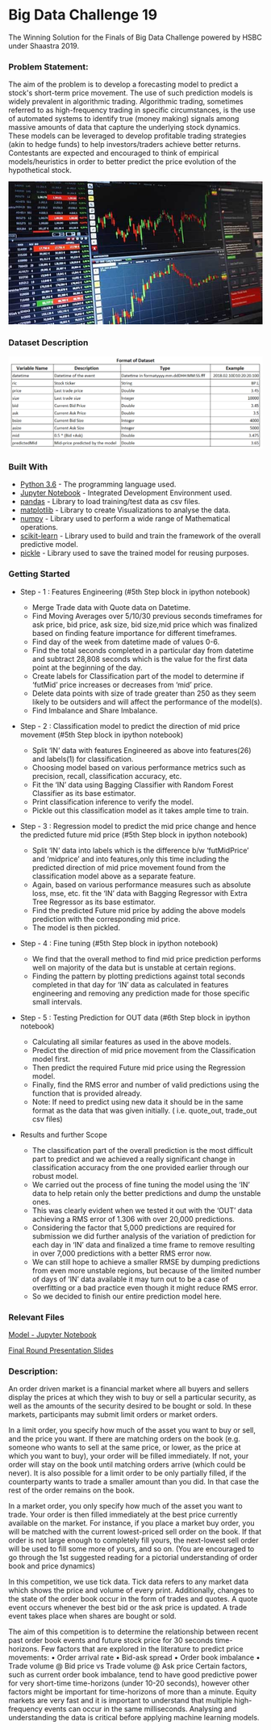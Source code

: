 # Big Data Challenge 19
The Winning Solution for the Finals of Big Data Challenge powered by HSBC under Shaastra 2019.

### Problem Statement:
The aim of the problem is to develop a forecasting model to predict a stock's short-term price
movement. The use of such prediction models is widely prevalent in algorithmic trading. Algorithmic
trading, sometimes referred to as high-frequency trading in specific circumstances, is the use of
automated systems to identify true (money making) signals among massive amounts of data that
capture the underlying stock dynamics. These models can be leveraged to develop profitable trading
strategies (akin to hedge funds) to help investors/traders achieve better returns. Contestants are
expected and encouraged to think of empirical models/heuristics in order to better predict the price
evolution of the hypothetical stock.

<p align="center">
  <img src="Images/Algo%20Trading.jpg">
</p>

### Dataset Description
<p align="center">
  <img src="Images/Dataset%20Format.png">
</p>

### Built With

* [Python 3.6](https://www.python.org/) - The programming language used.
* [Jupyter Notebook](https://jupyter.org/) - Integrated Development Environment used.
* [pandas](https://pandas.pydata.org/) - Library to load training/test data as csv files.
* [matplotlib](https://matplotlib.org/) - Library to create Visualizations to analyse the data.
* [numpy](https://numpy.org/) - Library used to perform a wide range of Mathematical operations.
* [scikit-learn](https://scikit-learn.org/stable/) - Library used to build and train the framework of the overall predictive model.
* [pickle](https://docs.python.org/3/library/pickle.html) - Library used to save the trained model for reusing purposes.

### Getting Started
* Step - 1 : Features Engineering (#5th Step block in ipython notebook)
  * Merge Trade data with Quote data on Datetime.
  * Find Moving Averages over 5/10/30 previous seconds timeframes for ask price, bid price, ask size,
bid size,mid price which was finalized based on finding feature importance for different timeframes.
  * Find day of the week from datetime made of values 0-6.
  * Find the total seconds completed in a particular day from datetime and subtract 28,808 seconds
which is the value for the first data point at the beginning of the day.
  * Create labels for Classification part of the model to determine if ‘futMid’ price increases or
decreases from ‘mid’ price.
  * Delete data points with size of trade greater than 250 as they seem likely to be outsiders and will
affect the performance of the model(s).
  * Find Imbalance and Share Imbalance.

* Step - 2 : Classification model to predict the direction of mid price movement (#5th Step block in ipython
notebook)
  * Split ‘IN’ data with features Engineered as above into features(26) and labels(1) for classification.
  * Choosing model based on various performance metrics such as precision, recall, classification
accuracy, etc.
  * Fit the ‘IN’ data using Bagging Classifier with Random Forest Classifier as its base estimator.
  * Print classification inference to verify the model.
  * Pickle out this classification model as it takes ample time to train.
  
* Step - 3 : Regression model to predict the mid price change and hence the predicted future mid price (#5th
Step block in ipython notebook)
  * Split ‘IN’ data into labels which is the difference b/w ‘futMidPrice’ and ‘midprice’ and into
features,only this time including the predicted direction of mid price movement found from the
classification model above as a separate feature.
  * Again, based on various performance measures such as absolute loss, mse, etc. fit the ‘IN’ data
with Bagging Regressor with Extra Tree Regressor as its base estimator.
  * Find the predicted Future mid price by adding the above models prediction with the corresponding
mid price.
  * The model is then pickled.
  
* Step - 4 : Fine tuning (#5th Step block in ipython notebook)
  * We find that the overall method to find mid price prediction performs well on majority of the data but
is unstable at certain regions.
  * Finding the pattern by plotting predictions against total seconds completed in that day for ‘IN’ data
as calculated in features engineering and removing any prediction made for those specific small
intervals.

* Step - 5 : Testing Prediction for OUT data (#6th Step block in ipython notebook)
  * Calculating all similar features as used in the above models.
  * Predict the direction of mid price movement from the Classification model first.
  * Then predict the required Future mid price using the Regression model.
  * Finally, find the RMS error and number of valid predictions using the function that is provided
already.
  * Note: If need to predict using new data it should be in the same format as the data that was given
initially. ( i.e. quote_out, trade_out csv files)

* Results and further Scope
  * The classification part of the overall prediction is the most difficult part to predict and we achieved a
really significant change in classification accuracy from the one provided earlier through our robust
model.
  * We carried out the process of fine tuning the model using the ‘IN’ data to help retain only the better
predictions and dump the unstable ones.
  * This was clearly evident when we tested it out with the ‘OUT’ data achieving a RMS error of 1.306
with over 20,000 predictions.
  * Considering the factor that 5,000 predictions are required for submission we did further analysis of
the variation of prediction for each day in ‘IN’ data and finalized a time frame to remove resulting in
over 7,000 predictions with a better RMS error now.
  * We can still hope to achieve a smaller RMSE by dumping predictions from even more unstable
regions, but because of the limited number of days of ‘IN’ data available it may turn out to be a case
of overfitting or a bad practice even though it might reduce RMS error.
  * So we decided to finish our entire prediction model here.
  
### Relevant Files
[Model - Jupyter Notebook](Model.ipynb)

[Final Round Presentation Slides](Big%20Data%20Challenge%202019%20Presentation.pdf)

### Description:
An order driven market is a financial market where all buyers and sellers display the prices at
which they wish to buy or sell a particular security, as well as the amounts of the security desired
to be bought or sold. In these markets, participants may submit limit orders or market orders.

In a limit order, you specify how much of the asset you want to buy or sell, and the price you
want. If there are matching orders on the book (e.g. someone who wants to sell at the same
price, or lower, as the price at which you want to buy), your order will be filled immediately. If not,
your order will stay on the book until matching orders arrive (which could be never). It is also
possible for a limit order to be only partially filled, if the counterparty wants to trade a smaller
amount than you did. In that case the rest of the order remains on the book.

In a market order, you only specify how much of the asset you want to trade. Your order is then
filled immediately at the best price currently available on the market. For instance, if you place a
market buy order, you will be matched with the current lowest-priced sell order on the book. If
that order is not large enough to completely fill yours, the next-lowest sell order will be used to fill
some more of yours, and so on. (You are encouraged to go through the 1st suggested reading
for a pictorial understanding of order book and price dynamics)

In this competition, we use tick data. Tick data refers to any market data which shows the price
and volume of every print. Additionally, changes to the state of the order book occur in the form
of trades and quotes. A quote event occurs whenever the best bid or the ask price is updated. A
trade event takes place when shares are bought or sold.

The aim of this competition is to determine the relationship between recent past order book
events and future stock price for 30 seconds time-horizons. Few factors that are explored in the
literature to predict price movements:
• Order arrival rate
• Bid-ask spread
• Order book imbalance
• Trade volume @ Bid price vs Trade volume @ Ask price
Certain factors, such as current order book imbalance, tend to have good predictive power for
very short-time time-horizons (under 10-20 seconds), however other factors might be important
for time-horizons of more than a minute.
Equity markets are very fast and it is important to understand that multiple high-frequency events
can occur in the same milliseconds. Analysing and understanding the data is critical before
applying machine learning models.
